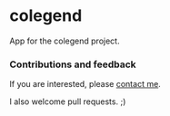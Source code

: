 # colegend

App for the colegend project.
 
### Contributions and feedback

If you are interested, please [contact me](mailto:eraldo@colegend.org).

I also welcome pull requests. ;)